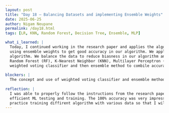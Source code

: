 ```yaml
---
layout: post
title: "Day 18 – Balancing Datasets and implementing Ensemble Weights"
date: 2025-06-25
author: Nigam Neupane
permalink: /day18.html
tags: [LR, KNN, Random Forest, Decision Tree, Ensemble, MLP]

what_i_learned: |
  Today, I continued working in the research paper and applies the algorithms and codes provides in it. I learned new concepts like data balancing and  
  using ensemble weights to get good accuracy in our algorithm. We applied instance hardness threshold (IHT) to balance the data before training our 
  algorithm. We balance the data to reduce biasness in our algorithm and reduce overfitting. We used the algorithms Decision Tree (DT), 
  Random Forest (RF), K-Nearest Neighbor (KNN), Multilayer Perceptron (MLP) and Logistic Regression (LR). We then applied used a method called 
  weighted voting classifier and then ensemble method to combile accuracy of our algorithm to get 100% accuracy for our algorithm.
  
blockers: |
  The concept and use of weighted voting classifier and ensemble method was a difficult thing for me today as they were new concepts I learned.
  
reflection: |
  I was able to properly follow the instructions from the research paper to apply it in my algorithm to balance my data for more accurate and 
  efficient ML testing and training. The 100% accuracy was very impressive that I achieved by applying the methods that I had learned. I will 
  practice training diffirent algorithm with various data so that I will be able to understand more about the new things I learned today.
---
```

